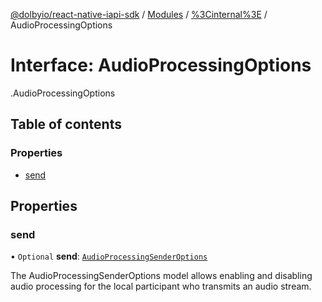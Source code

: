 [@dolbyio/react-native-iapi-sdk](../README.md) / [Modules](../modules.md) / [%3Cinternal%3E](../modules/_internal_.md) / AudioProcessingOptions

# Interface: AudioProcessingOptions

[<internal>](../modules/_internal_.md).AudioProcessingOptions

## Table of contents

### Properties

- [send](_internal_.AudioProcessingOptions.md#send)

## Properties

### send

• `Optional` **send**: [`AudioProcessingSenderOptions`](_internal_.AudioProcessingSenderOptions.md)

The AudioProcessingSenderOptions model allows enabling and disabling audio processing for the local participant who transmits an audio stream.
